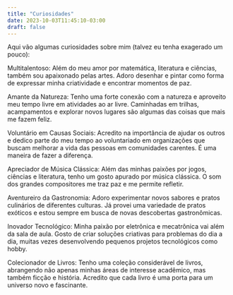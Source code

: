 ```yaml
---
title: "Curiosidades"
date: 2023-10-03T11:45:10-03:00
draft: false
---
```

Aqui vão algumas curiosidades sobre mim (talvez eu tenha exagerado um pouco):

Multitalentoso: Além do meu amor por matemática, literatura e ciências, também sou apaixonado pelas artes. Adoro desenhar e pintar como forma de expressar minha criatividade e encontrar momentos de paz.

Amante da Natureza: Tenho uma forte conexão com a natureza e aproveito meu tempo livre em atividades ao ar livre. Caminhadas em trilhas, acampamentos e explorar novos lugares são algumas das coisas que mais me fazem feliz.

Voluntário em Causas Sociais: Acredito na importância de ajudar os outros e dedico parte do meu tempo ao voluntariado em organizações que buscam melhorar a vida das pessoas em comunidades carentes. É uma maneira de fazer a diferença.

Apreciador de Música Clássica: Além das minhas paixões por jogos, ciências e literatura, tenho um gosto apurado por música clássica. O som dos grandes compositores me traz paz e me permite refletir.

Aventureiro da Gastronomia: Adoro experimentar novos sabores e pratos culinários de diferentes culturas. Já provei uma variedade de pratos exóticos e estou sempre em busca de novas descobertas gastronômicas.

Inovador Tecnológico: Minha paixão por eletrônica e mecatrônica vai além da sala de aula. Gosto de criar soluções criativas para problemas do dia a dia, muitas vezes desenvolvendo pequenos projetos tecnológicos como hobby.

Colecionador de Livros: Tenho uma coleção considerável de livros, abrangendo não apenas minhas áreas de interesse acadêmico, mas também ficção e história. Acredito que cada livro é uma porta para um universo novo e fascinante.

